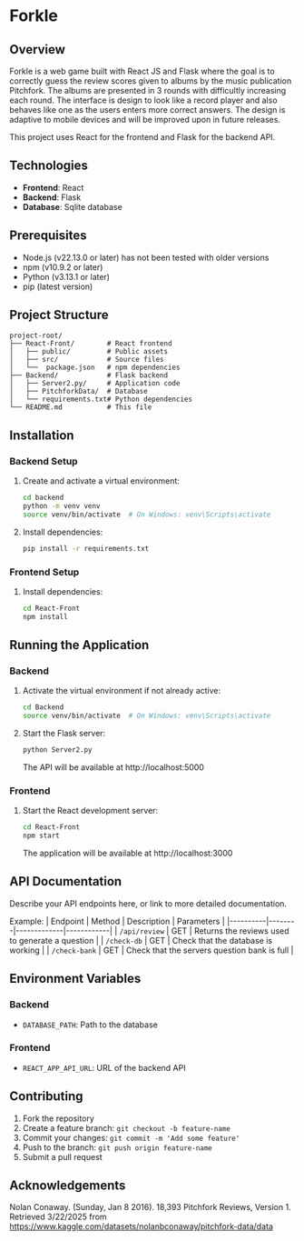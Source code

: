 # Forkle

## Overview
Forkle is a web game built with React JS and Flask where the goal is to correctly guess the review scores given to albums by the music publication Pitchfork. The albums are presented in 3 rounds with difficultly increasing each round. The interface is design to look like a record player and also behaves like one as the users enters more correct answers. The design is adaptive to mobile devices and will be improved upon in future releases.

This project uses React for the frontend and Flask for the backend API.

## Technologies
- **Frontend**: React
- **Backend**: Flask
- **Database**: Sqlite database

## Prerequisites
- Node.js (v22.13.0 or later) has not been tested with older versions
- npm (v10.9.2 or later)
- Python (v3.13.1 or later)
- pip (latest version)

## Project Structure
```
project-root/
├── React-Front/        # React frontend
│   ├── public/         # Public assets
│   ├── src/            # Source files
│   └──  package.json   # npm dependencies
├── Backend/            # Flask backend
│   ├── Server2.py/     # Application code
│   ├── PitchforkData/  # Database
│   └── requirements.txt# Python dependencies
└── README.md           # This file
```

## Installation

### Backend Setup
1. Create and activate a virtual environment:
   ```bash
   cd backend
   python -m venv venv
   source venv/bin/activate  # On Windows: venv\Scripts\activate
   ```

2. Install dependencies:
   ```bash
   pip install -r requirements.txt
   ```

### Frontend Setup
1. Install dependencies:
   ```bash
   cd React-Front
   npm install 
   ```

## Running the Application

### Backend
1. Activate the virtual environment if not already active:
   ```Bash
   cd Backend
   source venv/bin/activate  # On Windows: venv\Scripts\activate
   ```

2. Start the Flask server:
   ```bash
   python Server2.py
   ```
   The API will be available at http://localhost:5000

### Frontend
1. Start the React development server:
   ```bash
   cd React-Front
   npm start
   ```
   The application will be available at http://localhost:3000

## API Documentation
Describe your API endpoints here, or link to more detailed documentation.

Example:
| Endpoint | Method | Description | Parameters |
|----------|--------|-------------|------------|
| `/api/review` | GET | Returns the reviews used to generate a question |
| `/check-db` | GET | Check that the database is working |
| `/check-bank` | GET | Check that the servers question bank is full |


## Environment Variables

### Backend
- `DATABASE_PATH`: Path to the database

### Frontend
- `REACT_APP_API_URL`: URL of the backend API

## Contributing

1. Fork the repository
2. Create a feature branch: `git checkout -b feature-name`
3. Commit your changes: `git commit -m 'Add some feature'`
4. Push to the branch: `git push origin feature-name`
5. Submit a pull request

## Acknowledgements
Nolan Conaway. (Sunday, Jan 8 2016). 18,393 Pitchfork Reviews, Version 1. Retrieved 3/22/2025 from https://www.kaggle.com/datasets/nolanbconaway/pitchfork-data/data
